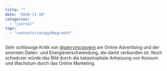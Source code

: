 ```yaml
---
title: ""
date: "2020-11-10"
categories: 
  - "journal"
tags: 
  - "contentstrategy4degrowth"
---
```


Sehr schlüssige Kritik von [@gerrymcgovern](https://twitter.com/gerrymcgovern "Gerry McGovern (@gerrymcgovern) / Twitter") am Online Advertising und der enormen Daten- und Energieverschwendung, die damit verbunden ist. Noch schwärzer würde das Bild durch die katastrophale Anheizung von Konsum und Wachstum durch das Online Marketing.
